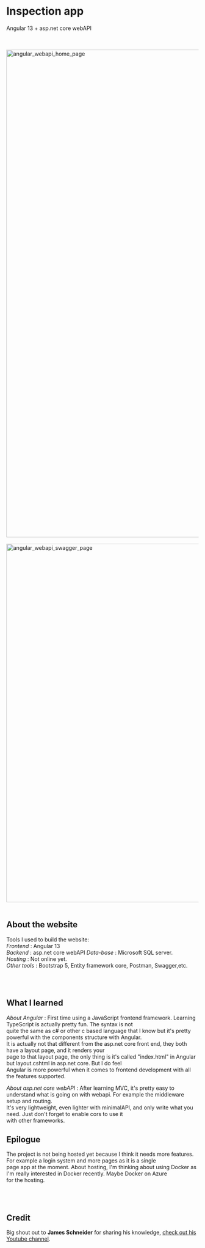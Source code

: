 # Inspection app
Angular 13 + asp.net core webAPI

<br>
<br>

<img width="1277" alt="angular_webapi_home_page" src="https://user-images.githubusercontent.com/28534915/171785073-dc729d91-dd7f-4099-93ed-7d4b235814b2.PNG">

<br>
<br>
<img width="939" alt="angular_webapi_swagger_page" src="https://user-images.githubusercontent.com/28534915/171785081-e6d70abe-f6b1-43dc-8a78-2bb12c620338.PNG">

<br>
<br>



## About the website
Tools I used to build the website: </br>
*Frontend* : Angular 13</br>
*Backend* : asp.net core webAPI
*Data-base* : Microsoft SQL server. <br/>
*Hosting* : Not online yet. <br />
*Other tools* : Bootstrap 5, Entity framework core, Postman, Swagger,etc.


<br>
<br>

## What I learned 
*About Angular* : First time using a JavaScript frontend framework. Learning TypeScript is actually pretty fun. The syntax is not <br/> 
quite the same as c# or other c based language that I know but it's pretty powerful with the components structure with Angular. <br/>
It is actually not that different from the asp.net core front end, they both have a layout page, and it renders your<br/>
page to that layout page, the only thing is it's called "index.html" in Angular but layout.cshtml in asp.net core. But I do feel <br/>
Angular is more powerful when it comes to frontend development with all the features supported.

*About asp.net core webAPI* :
After learning MVC, it's pretty easy to understand what is going on with webapi. For example the middleware setup and routing.<br/>
It's very lightweight, even lighter with minimalAPI, and only write what you need. Just don't forget to enable cors to use it <br/>
with other frameworks.<br/>


## Epilogue
The project is not being hosted yet because I think it needs more features. For example a login system and more pages as it is a single <br/>
page app at the moment. About hosting, I'm thinking about using Docker as I'm really interested in Docker recently. Maybe Docker on Azure<br/>
for the hosting. 


<br>
<br>

## Credit
Big shout out to **James Schneider** for sharing his knowledge,  <a href= "https://www.youtube.com/channel/UCALUtggD38W4gdMVLfw3wXQ">check out his Youtube channel</a>.



